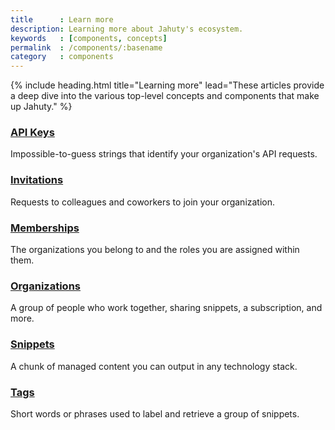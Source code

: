 ```yaml
---
title      : Learn more
description: Learning more about Jahuty's ecosystem.
keywords   : [components, concepts]
permalink  : /components/:basename
category   : components
---
```


{% include heading.html title="Learning more" lead="These articles provide a deep dive into the various top-level concepts and components that make up Jahuty." %}

<div class="row">
  <div class="col-md-6 px-4 pb-4 position-relative">
    <h3>
      <a class="text-decoration-none stretched-link" href="{% link components/api-keys.md %}"><i class="fas fa-key me-2"></i> API Keys</a>
    </h3>
    <p>
      Impossible-to-guess strings that identify your organization's API requests.
    </p>
  </div>
  <div class="col-md-6 px-4 pb-4 position-relative">
    <h3>
      <a class="text-decoration-none stretched-link" href="{% link components/invitations.md %}"><i class="fas fa-envelope me-2"></i> Invitations</a>
    </h3>
    <p>
      Requests to colleagues and coworkers to join your organization.
    </p>
  </div>
  <div class="col-md-6 px-4 pb-4 position-relative">
    <h3>
      <a class="text-decoration-none stretched-link" href="{% link components/memberships.md %}"><i class="fas fa-id-badge me-2"></i> Memberships</a>
    </h3>
    <p>
      The organizations you belong to and the roles you are assigned within them.
    </p>
  </div>
  <div class="col-md-6 px-4 pb-4 position-relative">
    <h3>
      <a class="text-decoration-none stretched-link" href="{% link components/organizations.md %}"><i class="fas fa-users me-2"></i> Organizations</a>
    </h3>
    <p>
      A group of people who work together, sharing snippets, a subscription, and more.
    </p>
  </div>
  <div class="col-md-6 px-4 pb-4 position-relative">
    <h3>
      <a class="text-decoration-none stretched-link" href="{% link components/snippets.md %}"><i class="fas fa-file me-2"></i> Snippets</a>
    </h3>
    <p>
      A chunk of managed content you can output in any technology stack.
    </p>
  </div>
  <div class="col-md-6 px-4 pb-4 position-relative">
    <h3>
      <a class="text-decoration-none stretched-link" href="{% link components/tags.md %}"><i class="fas fa-tag me-2"></i> Tags</a>
    </h3>
    <p>
      Short words or phrases used to label and retrieve a group of snippets.
    </p>
  </div>
</div>
